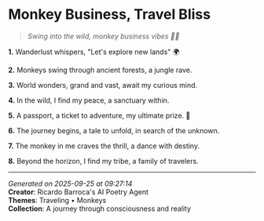 # Monkey Business, Travel Bliss

> *Swing into the wild, monkey business vibes 🐒🌴*

**1.** Wanderlust whispers, "Let's explore new lands" 🌍


**2.** Monkeys swing through ancient forests, a jungle rave.


**3.** World wonders, grand and vast, await my curious mind.


**4.** In the wild, I find my peace, a sanctuary within.


**5.** A passport, a ticket to adventure, my ultimate prize. 🐒


**6.** The journey begins, a tale to unfold, in search of the unknown.


**7.** The monkey in me craves the thrill, a dance with destiny.


**8.** Beyond the horizon, I find my tribe, a family of travelers.



---

*Generated on 2025-09-25 at 09:27:14*  
**Creator**: Ricardo Barroca's AI Poetry Agent  
**Themes**: Traveling • Monkeys  
**Collection**: A journey through consciousness and reality